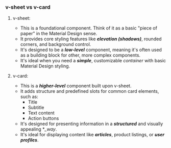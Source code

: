 ### v-sheet  vs v-card

1. v-sheet:

    - This is a foundational component. Think of it as a basic "piece of paper" in the Material Design sense.
    - It provides core styling features like **_elevation (shadows)_**, rounded corners, and background control.
    - It's designed to be a **_low-level_** component, meaning it's often used as a building block for other, more complex components.
    - It's ideal when you need a **_simple_**, customizable *container* with basic Material Design styling.

2. v-card:

    - This is a **_higher-level_** component built upon v-sheet.
    - It adds structure and predefined slots for common card elements, such as:
        - Title
        - Subtitle
        - Text content
        - Action buttons
    - It's designed for presenting information in a **_structured_** and visually appealing **_way*.
    - It's ideal for displaying content like **_articles_**, product listings, or **_user profiles_**.
